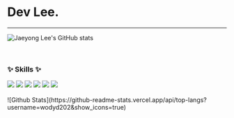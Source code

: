  # Dev Lee.
---------------------------------------

 ![Jaeyong Lee's GitHub stats](https://github-readme-stats.vercel.app/api?username=wodyd202&show_icons=true&theme=radical)

<br/>

### ✨ Skills ✨
<img src="https://img.shields.io/badge/Java-3DDC84?style=flat-square&logo=Java&logoColor=white&color=important"/>
<img src="https://img.shields.io/badge/Spring-3DDC84?style=flat-square&logo=Spring&logoColor=white&color=success"/>
<img src="https://img.shields.io/badge/Mysql-3DDC84?style=flat-square&logo=Mysql&logoColor=white&color=yellowgreen"/>
<img src="https://img.shields.io/badge/Kafka-3DDC84?style=flat-square&logo=kafka&logoColor=white&color=blue"/>
<img src="https://img.shields.io/badge/Redis-3DDC84?style=flat-square&logo=Redis&logoColor=white&color=red"/>
<img src="https://img.shields.io/badge/javascript-3DDC84?style=flat-square&logo=javascript&logoColor=white&color=yellow"/>

<br/>
<br/>
![Github Stats](https://github-readme-stats.vercel.app/api/top-langs?username=wodyd202&show_icons=true)
